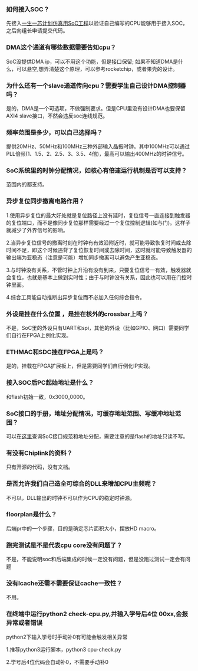 ### 如何接入SOC？

先接入[一生一芯计划仿真用SoC工程](https://github.com/OSCPU/ysyxSoC)以验证自己编写的CPU能够用于接入SOC，之后向组长申请提交代码。

### DMA这个通道有哪些数据需要告知cpu？

SoC没提供DMA ip，可以不用这个功能，但是接口保留; 如果不知道DMA是什么，可以悬空,想弄清楚这个原理，可以参考rocketchip，或者果壳的设计。

### 为什么还有一个slave通道传向cpu？需要学生自己设计DMA控制器吗？

是的，DMA是一个可选项，不做强制要求。但是CPU里没有设计DMA也要保留AXI4 slave接口，不然会违反soc连线规范。

### 频率范围是多少，可以自己选择吗？

提供20MHz、50MHz和100MHz三种外部输入晶振时钟。其中100MHz可以通过PLL倍频(1、1.5、2、2.5、3、3.5、4倍)，最高可以输出400MHz的时钟信号。

###  SoC系统里的时钟分配情况，如核心有倍速运行机制是否可以支持？

范围内的都支持。

### 异步复位同步撤离电路作用？

1.使用异步复位的最大好处就是复位路径上没有延时，复位信号一直连接到触发器的复位端口，而不是像同步复位那样需要经过一个复位控制逻辑(如与门)。这样子就减少了外界信号的影响。

2.当异步复位信号的撤离时刻在时钟有有效沿附近时，就可能导致恢复时间或去除时间不足，即这个时候违背了复位恢复时间或去除时间，这时就可能导致触发器的输出端为亚稳态（注意是可能）增加同步撤离可以避免产生亚稳态。

3.与时钟没有关系，不管时钟上升沿有没有到来，只要复位信号一有效，触发器就会复位，也就是基本上做到实时性；由于与时钟没有关系，因此也可以用在门控时钟里面。

4.综合工具能自动推断出异步复位而不必加入任何综合指令。

### 外设是挂在什么位置 ，是挂在核外的crossbar上吗？

不是，SoC里的外设只有UART和spi，其他的外设（比如GPIO、网口）需要同学们自行在FPGA上例化实现。

### ETHMAC和SDC挂在FPGA上是吗？

是的，挂载在FPGA扩展板上，但是需要同学们自行例化IP实现。

### 接入SOC后PC起始地址是什么？

和flash初始一致，0x3000_0000。

###  SoC接口的手册，地址分配情况，可缓存地址范围、写缓冲地址范围？

可以在[这里](https://github.com/OSCPU/ysyxSoC#%E5%9C%B0%E5%9D%80%E7%A9%BA%E9%97%B4%E5%88%86%E9%85%8D)查询SoC接口规范和地址分配，需要注意的是flash的地址只读不写。

### 有没有Chiplink的资料？

只有开源的代码，没有文档。

### 是否允许我们自己造全可综合的DLL来增加CPU主频呢？

不可以，DLL输出的时钟不可以作为CPU的稳定时钟源。

### floorplan是什么？

后端pr中的一个步骤，目的是确定芯片面积大小，摆放HD macro。

### 跑完测试是不是代表cpu core没有问题了？

不是，不能说明soc和后端集成的时候一定没有问题，但是没跑过测试一定会有问题

### 没有Icache还需不需要保证cache一致性？

不用。

### 在终端中运行python2 check-cpu.py,并输入学号后4位 00xx,会报异常或者错误

python2下输入学号时手动补0有可能会触发相关异常

1.推荐python3运行脚本，python3 cpu-check.py

2.学号后4位代码会自动补0，不需要手动补0
